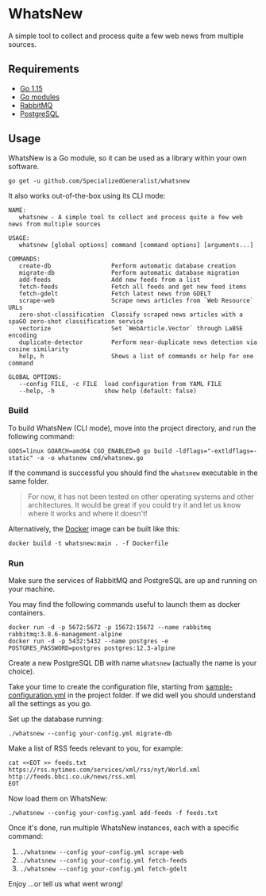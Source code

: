 # WhatsNew

A simple tool to collect and process quite a few web news from multiple sources.

## Requirements

* [Go 1.15](https://golang.org/dl/)
* [Go modules](https://blog.golang.org/using-go-modules)
* [RabbitMQ](https://www.rabbitmq.com/)
* [PostgreSQL](https://www.postgresql.org/)

## Usage

WhatsNew is a Go module, so it can be used as a library within your own software.

```console
go get -u github.com/SpecializedGeneralist/whatsnew
```

It also works out-of-the-box using its CLI mode:

```console
NAME:
   whatsnew - A simple tool to collect and process quite a few web news from multiple sources

USAGE:
   whatsnew [global options] command [command options] [arguments...]

COMMANDS:
   create-db                 Perform automatic database creation
   migrate-db                Perform automatic database migration
   add-feeds                 Add new feeds from a list
   fetch-feeds               Fetch all feeds and get new feed items
   fetch-gdelt               Fetch latest news from GDELT
   scrape-web                Scrape news articles from `Web Resource` URLs
   zero-shot-classification  Classify scraped news articles with a spaGO zero-shot classification service
   vectorize                 Set `WebArticle.Vector` through LaBSE encoding
   duplicate-detector        Perform near-duplicate news detection via cosine similarity
   help, h                   Shows a list of commands or help for one command

GLOBAL OPTIONS:
   --config FILE, -c FILE  load configuration from YAML FILE
   --help, -h              show help (default: false)

```

### Build

To build WhatsNew (CLI mode), move into the project directory, and run the following command:

```console
GOOS=linux GOARCH=amd64 CGO_ENABLED=0 go build -ldflags="-extldflags=-static" -a -o whatsnew cmd/whatsnew.go
``` 

If the command is successful you should find the `whatsnew` executable in the same folder.

> For now, it has not been tested on other operating systems and other architectures. It would be great if you could try it and let us know where it works and where it doesn't!

Alternatively, the [Docker](https://www.docker.com/) image can be built like this:

```console
docker build -t whatsnew:main . -f Dockerfile
```

### Run

Make sure the services of RabbitMQ and PostgreSQL are up and running on your machine.

You may find the following commands useful to launch them as docker containers.

```console
docker run -d -p 5672:5672 -p 15672:15672 --name rabbitmq rabbitmq:3.8.6-management-alpine
docker run -d -p 5432:5432 --name postgres -e POSTGRES_PASSWORD=postgres postgres:12.3-alpine
```

Create a new PostgreSQL DB with name `whatsnew` (actually the name is your choice).

Take your time to create the configuration file, starting from [sample-configuration.yml](https://github.com/SpecializedGeneralist/whatsnew/blob/main/sample-configuration.yml) in the project folder. If we did well you should understand all the settings as you go.

Set up the database running:

```console
./whatsnew --config your-config.yml migrate-db
```

Make a list of RSS feeds relevant to you, for example:

```console
cat <<EOT >> feeds.txt
https://rss.nytimes.com/services/xml/rss/nyt/World.xml
http://feeds.bbci.co.uk/news/rss.xml
EOT
```

Now load them on WhatsNew:

```console
./whatsnew --config your-config.yaml add-feeds -f feeds.txt
```

Once it's done, run multiple WhatsNew instances, each with a specific command:

1. ```./whatsnew --config your-config.yml scrape-web```
2. ```./whatsnew --config your-config.yml fetch-feeds```
3. ```./whatsnew --config your-config.yml fetch-gdelt```


Enjoy ...or tell us what went wrong!
